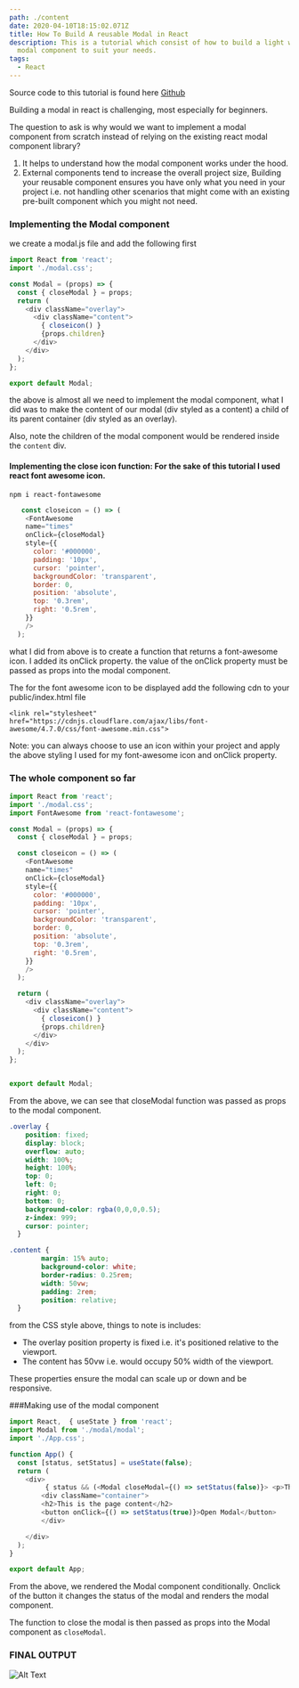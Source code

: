 ```yaml
---
path: ./content
date: 2020-04-10T18:15:02.071Z
title: How To Build A reusable Modal in React
description: This is a tutorial which consist of how to build a light weight
  modal component to suit your needs.
tags:
  - React
---
```

Source code to this tutorial is found here [Github](https://github.com/Adekoreday/Custom-React-Modal)

Building a modal in react is challenging, most especially for beginners.

The question to ask is why would we want to implement a modal component from scratch instead of relying on the existing react modal component library?

1. It helps to understand how the modal component works under the hood.
2. External components tend to increase the overall project size, Building your reusable component ensures you have only what you need in your project i.e. not handling other scenarios that might come with an existing pre-built component which you might not need.

### Implementing the Modal component

we create a modal.js file and add the following first

```javascript
import React from 'react';
import './modal.css';

const Modal = (props) => {
  const { closeModal } = props;
  return (
    <div className="overlay">
      <div className="content">
        { closeicon() }
        {props.children}
      </div>
    </div>
  );
};

export default Modal;

```



the above is almost all we need to implement the modal component, what I did was to make the content of our modal (div styled as a content) a child of its parent container (div styled as an overlay).

Also, note the children of the modal component would be rendered inside the `content` div.

#### Implementing the close icon function: For the sake of this tutorial I used react font awesome icon.

`npm i react-fontawesome`

```javascript
   const closeicon = () => (
    <FontAwesome
    name="times"
    onClick={closeModal}
    style={{
      color: '#000000',
      padding: '10px',
      cursor: 'pointer',
      backgroundColor: 'transparent',
      border: 0,
      position: 'absolute',
      top: '0.3rem',
      right: '0.5rem',
    }}
    />
  );

```

what I did from above is to create a function that returns a font-awesome icon. I added its onClick property. the value of the onClick property must be passed as props into the modal component.

The for the font awesome icon to be displayed add the following cdn to your public/index.html file

 `<link rel="stylesheet" href="https://cdnjs.cloudflare.com/ajax/libs/font-awesome/4.7.0/css/font-awesome.min.css">`

Note: you can always choose to use an icon within your project and apply the above styling I used for my font-awesome icon and onClick property.

### The whole component so far


```javascript
import React from 'react';
import './modal.css';
import FontAwesome from 'react-fontawesome';

const Modal = (props) => {
  const { closeModal } = props;

  const closeicon = () => (
    <FontAwesome
    name="times"
    onClick={closeModal}
    style={{
      color: '#000000',
      padding: '10px',
      cursor: 'pointer',
      backgroundColor: 'transparent',
      border: 0,
      position: 'absolute',
      top: '0.3rem',
      right: '0.5rem',
    }}
    />
  );

  return (
    <div className="overlay">
      <div className="content">
        { closeicon() }
        {props.children}
      </div>
    </div>
  );
};


export default Modal;

```



From the above, we can see that closeModal function was passed as props to the modal component.

```css
.overlay {
    position: fixed;
    display: block; 
    overflow: auto; 
    width: 100%; 
    height: 100%; 
    top: 0; 
    left: 0;
    right: 0;
    bottom: 0;
    background-color: rgba(0,0,0,0.5); 
    z-index: 999; 
    cursor: pointer;
  }

.content {
        margin: 15% auto;
        background-color: white;
        border-radius: 0.25rem;
        width: 50vw;
        padding: 2rem;
        position: relative;
  }

```



from the CSS style above, things to note is includes:

* The overlay position property is fixed i.e. it's positioned relative to the viewport.
* The content has 50vw i.e. would occupy 50% width of the viewport.

These properties ensure the modal can scale up or down and be responsive.

\###Making use of the modal component

```javascript
import React,  { useState } from 'react';
import Modal from './modal/modal';
import './App.css';

function App() {
  const [status, setStatus] = useState(false);
  return (
    <div>
         { status && (<Modal closeModal={() => setStatus(false)}> <p>The content of the modal</p></Modal>)}
        <div className="container">
        <h2>This is the page content</h2>
        <button onClick={() => setStatus(true)}>Open Modal</button>
        </div>

    </div>
  );
}

export default App;
```



From the above, we rendered the Modal component conditionally. Onclick of the button it changes the status of the modal and renders the modal component.

The function to close the modal is then passed as props into the Modal component as `closeModal`.

### FINAL OUTPUT

![Alt Text](https://thepracticaldev.s3.amazonaws.com/i/sygpgpv2zypyf9vkh2uk.gif)